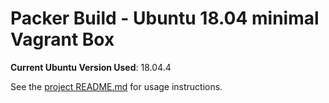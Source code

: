 # Packer Build - Ubuntu 18.04 minimal Vagrant Box

**Current Ubuntu Version Used**: 18.04.4

See the [project README.md](../README.md) for usage instructions.
